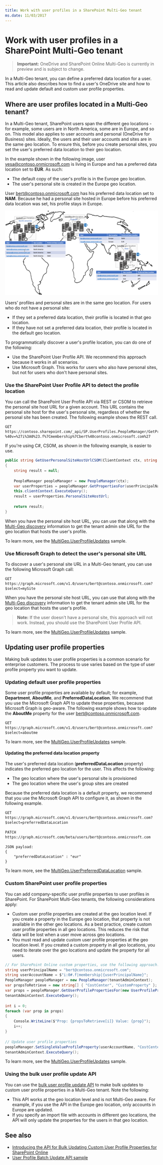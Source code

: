 ```yaml
---
title: Work with user profiles in a SharePoint Multi-Geo tenant
ms.date: 11/03/2017
---
```

# Work with user profiles in a SharePoint Multi-Geo tenant

> **Important:** OneDrive and SharePoint Online Multi-Geo is currently in preview and is subject to change.

In a Multi-Geo tenant, you can define a preferred data location for a user. This article also describes how to find a user's OneDrive site and how to read and update default and custom user profile properties.

## Where are user profiles located in a Multi-Geo tenant?
In a Multi-Geo tenant, SharePoint users span the different geo locations - for example, some users are in North America, some are in Europe, and so on. This model also applies to user accounts and personal (OneDrive for Business) sites. Ideally, the users and their user accounts and sites are in the same geo location. To ensure this, before you create personal sites, you set the user's preferred data location to their geo location. 

In the example shown in the following image, user vesa@contoso.onmicrosoft.com is living in Europe and has a preferred data location set to **EUR**. As such:
 
- The default copy of the user's profile is in the Europe geo location.
- The user's personal site is created in the Europe geo location.

User bert@contoso.onmicrosoft.com has his preferred data location set to **NAM**. Because he  had a personal site hosted in Europe before his preferred data location was set, his profile stays in Europe. 

![World map showing default geo location in North America and satellite locations in Europe and Asia, with users, geo locations, and preferred data locations set](media/multigeo/multigeouserprofiles_intro.png)

Users' profiles and personal sites are in the same geo location. For users who do not have a personal site:

- If they set a preferred data location, their profile is located in that geo location.
- If they have not set a preferred data location, their profile is located in the default geo location.

To programmatically discover a user's profile location, you can do one of the following:

- Use the SharePoint User Profile API. We recommend this approach because it works in all scenarios. 
- Use Microsoft Graph. This works for users who also have personal sites, but not for users who don't have personal sites.

### Use the SharePoint User Profile API to detect the profile location
You can call the SharePoint User Profile API via REST or CSOM to retrieve the personal site host URL for a given account. This URL contains the personal site host for the user's personal site, regardless of whether the personal site has been created. The following example shows the REST call.

```
GET https://contoso.sharepoint.com/_api/SP.UserProfiles.PeopleManager/GetPropertiesFor(accountName=@v)/personalsitehosturl?%40v=%27i%3A0%23.f%7Cmembership%7Cbert%40contoso.onmicrosoft.com%27
```

If you're using C#, CSOM, as shown in the following example, is easier to use.

```C#
public string GetUserPersonalSiteHostUrlCSOM(ClientContext ctx, string userPrincipalName)
{
    string result = null;

    PeopleManager peopleManager = new PeopleManager(ctx);
    var userProperties = peopleManager.GetPropertiesFor(userPrincipalName);
    this.clientContext.ExecuteQuery();
    result = userProperties.PersonalSiteHostUrl;

    return result;
}
```

When you have the personal site host URL, you can use that along with the [Multi-Geo discovery](multigeo-discovery.md) information to get the tenant admin site URL for the geo location that hosts the user's profile.

To learn more, see the [MultiGeo.UserProfileUpdates](https://github.com/SharePoint/PnP/tree/dev/Samples/MultiGeo.UserProfileUpdates) sample.

### Use Microsoft Graph to detect the user's personal site URL
To discover a user's personal site URL in a Multi-Geo tenant, you can use the following Microsoft Graph call:

```
GET https://graph.microsoft.com/v1.0/users/bert@contoso.onmicrosoft.com?$select=mySite
```

When you have the personal site host URL, you can use that along with the [Multi-Geo discovery](multigeo-discovery.md) information to get the tenant admin site URL for the geo location that hosts the user's profile.

>**Note:** If the user doesn't have a personal site, this approach will not work. Instead, you should use the SharePoint User Profile API.

To learn more, see the [MultiGeo.UserProfileUpdates](https://github.com/SharePoint/PnP/tree/dev/Samples/MultiGeo.UserProfileUpdates) sample.

## Updating user profile properties
Making bulk updates to user profile properties is a common scenario for enterprise customers. The process to use varies based on the type of user profile property you want to update.

### Updating default user profile properties
Some user profile properties are available by default; for example, **Department**, **AboutMe**, and **PreferredDataLocation**. We recommend that you use the Microsoft Graph API to update these properties, because Microsoft Graph is geo-aware. The following example shows how to update the **AboutMe** property for the user bert@contoso.onmicrosoft.com.

```
GET https://graph.microsoft.com/v1.0/users/bert@contoso.onmicrosoft.com?$select=aboutme
```

To learn more, see the [MultiGeo.UserProfileUpdates](https://github.com/SharePoint/PnP/tree/dev/Samples/MultiGeo.UserProfileUpdates) sample.

#### Updating the preferred data location property
The user's preferred data location (**preferredDataLocation** property) indicates the preferred geo location for the user. This affects the following:

- The geo location where the user's personal site is provisioned
- The geo location where the user's group sites are created 

Because the preferred data location is a default property, we recommend that you use the Microsoft Graph API  to configure it, as shown in the following example. 

```
GET https://graph.microsoft.com/v1.0/users/bert@contoso.onmicrosoft.com?$select=preferredDataLocation

PATCH https://graph.microsoft.com/beta/users/bert@contoso.onmicrosoft.com

JSON payload:
{
    "preferredDataLocation" : "eur"
}

```

To learn more, see the [MultiGeo.UserPreferredDataLocation](https://github.com/SharePoint/PnP/tree/dev/Samples/MultiGeo.UserPreferredDataLocation) sample.

### Custom SharePoint user profile properties
You can add company-specific user profile properties to user profiles in SharePoint. For SharePoint Multi-Geo tenants, the following considerations apply:

- Custom user profile properties are created at the geo location level. If you create a property in the Europe geo location, that property is not available in the other geo locations. As a best practice, create custom user profile properties in all geo locations. This reduces the risk that data will be lost when a user move across geo locations.
- You must read and update custom user profile properties at the geo location level. If you created a custom property in all geo locations, you need to iterate over the geo locations and update the property for all  users.

```C#
// For SharePoint Online custom properties, use the following approach.
string userPrincipalName = "bert@contoso.onmicrosoft.com";
string userAccountName = $"i:0#.f|membership|{userPrincipalName}";
PeopleManager peopleManager = new PeopleManager(tenantAdminContext);
var propsToRetrieve = new string[] { "CostCenter", "CustomProperty" };
var props = peopleManager.GetUserProfilePropertiesFor(new UserProfilePropertiesForUser(tenantAdminContext, userAccountName, propsToRetrieve));
tenantAdminContext.ExecuteQuery();

int i = 0;
foreach (var prop in props)
{
    Console.WriteLine($"Prop: {propsToRetrieve[i]} Value: {prop}");
    i++;
}

// Update user profile properties
peopleManager.SetSingleValueProfileProperty(userAccountName, "CostCenter", "89786879");
tenantAdminContext.ExecuteQuery();
```

To learn more, see the [MultiGeo.UserProfileUpdates](https://github.com/SharePoint/PnP/tree/dev/Samples/MultiGeo.UserProfileUpdates) sample.

### Using the bulk user profile update API
You can use the [bulk user profile update API](https://msdn.microsoft.com/en-us/pnp_articles/bulk-user-profile-update-api-for-sharepoint-online) to make bulk updates to custom user profile properties in a Multi-Geo tenant. Note the following:

- This API works at the geo location level and is not Multi-Geo aware. For example, if you use the API in the Europe geo location, only accounts in Europe are updated.
- If you specify an import file with accounts in different geo locations, the API will only update the properties for the users in that geo location.


## See also

- [Introducing the API for Bulk Updating Custom User Profile Properties for SharePoint Online](solution-guidance/bulk-user-profile-update-api-for-sharepoint-online.md)
- [User Profile Batch Update API sample](https://github.com/SharePoint/PnP/tree/master/Samples/UserProfile.BatchUpdate.API)


